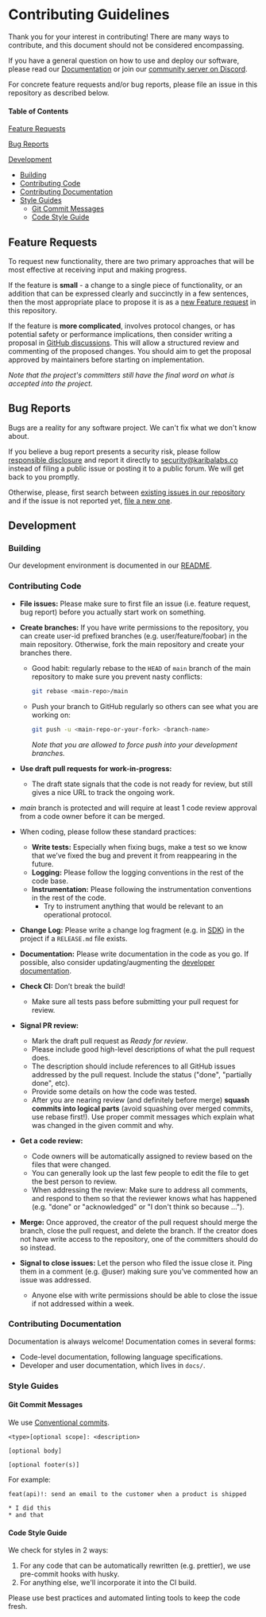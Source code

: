 # Contributing Guidelines

Thank you for your interest in contributing! There are many ways to contribute, and this document should not be considered encompassing.

If you have a general question on how to use and deploy our software, please read our [Documentation](https://www.opensource.observer/docs/) or join our [community server on Discord](https://www.opensource.observer/discord).

For concrete feature requests and/or bug reports, please file an issue in this
repository as described below.

<!-- markdownlint-disable heading-increment -->

#### Table of Contents

<!-- markdownlint-enable heading-increment -->

[Feature Requests](#feature-requests)

[Bug Reports](#bug-reports)

[Development](#development)

- [Building](#building)
- [Contributing Code](#contributing-code)
- [Contributing Documentation](#contributing-documentation)
- [Style Guides](#style-guides)
  - [Git Commit Messages](#git-commit-messages)
  - [Code Style Guide](#code-style-guide)

## Feature Requests

To request new functionality, there are two primary approaches that will be most effective at receiving input and making progress.

If the feature is **small** - a change to a single piece of functionality, or an addition that can be expressed clearly and succinctly in a few sentences, then the most appropriate place to propose it is as a [new Feature request] in this repository.

If the feature is **more complicated**, involves protocol changes, or has potential safety or performance implications, then consider writing a proposal in [GitHub discussions]. This will allow a structured review and commenting of the proposed changes. You should aim to get the proposal approved by maintainers before starting on implementation.

_Note that the project's committers still have the final word on what is accepted into the project._

<!-- markdownlint-disable line-length -->

[new Feature request]: https://github.com/opensource-observer/oso/issues/new?assignees=&labels=type%3Afeaturerequest&projects=&template=2.feature_request.yml
[GitHub discussions]: https://github.com/opensource-observer/oso/discussions

<!-- markdownlint-enable line-length -->

## Bug Reports

Bugs are a reality for any software project. We can't fix what we don't know about.

If you believe a bug report presents a security risk, please follow [responsible disclosure](https://en.wikipedia.org/wiki/Responsible_disclosure) and report it directly to security@karibalabs.co instead of filing a public issue or posting it to a public forum. We will get back to you promptly.

Otherwise, please, first search between [existing issues in our repository] and if the issue is not reported yet, [file a new one].

<!-- markdownlint-disable line-length -->

[existing issues in our repository]: https://github.com/opensource-observer/oso/issues
[file a new one]: https://github.com/opensource-observer/oso/issues/new?assignees=&labels=type%3Abug&projects=&template=1.bug_report.yml

<!-- markdownlint-enable line-length -->

## Development

### Building

Our development environment is documented in our [README](https://github.com/opensource-observer/oso/blob/main/README.md).

### Contributing Code

- **File issues:** Please make sure to first file an issue (i.e. feature request, bug report) before you actually start work on something.

- **Create branches:** If you have write permissions to the repository, you can create user-id prefixed branches (e.g. user/feature/foobar) in the main repository. Otherwise, fork the main repository and create your branches there.

  - Good habit: regularly rebase to the `HEAD` of `main` branch of the main repository to make sure you prevent nasty conflicts:

    ```bash
    git rebase <main-repo>/main
    ```

  - Push your branch to GitHub regularly so others can see what you are working
    on:

    ```bash
    git push -u <main-repo-or-your-fork> <branch-name>
    ```

    _Note that you are allowed to force push into your development branches._

- **Use draft pull requests for work-in-progress:**

  - The draft state signals that the code is not ready for review, but still gives a nice URL to track the ongoing work.

- _main_ branch is protected and will require at least 1 code review approval from a code owner before it can be merged.

- When coding, please follow these standard practices:

  - **Write tests:** Especially when fixing bugs, make a test so we know that we’ve fixed the bug and prevent it from reappearing in the future.
  - **Logging:** Please follow the logging conventions in the rest of the code base.
  - **Instrumentation:** Please following the instrumentation conventions in the rest of the code.
    - Try to instrument anything that would be relevant to an operational protocol.

- **Change Log:** Please write a change log fragment (e.g. in [SDK](sdk/RELEASE.md)) in the project if a `RELEASE.md` file exists.

- **Documentation:** Please write documentation in the code as you go. If possible, also consider updating/augmenting the [developer documentation].

- **Check CI:** Don’t break the build!

  - Make sure all tests pass before submitting your pull request for review.

- **Signal PR review:**

  - Mark the draft pull request as _Ready for review_.
  - Please include good high-level descriptions of what the pull request does.
  - The description should include references to all GitHub issues addressed by the pull request. Include the status ("done", "partially done", etc).
  - Provide some details on how the code was tested.
  - After you are nearing review (and definitely before merge) **squash commits into logical parts** (avoid squashing over merged commits, use rebase first!). Use proper commit messages which explain what was changed in the given commit and why.

- **Get a code review:**

  - Code owners will be automatically assigned to review based on the files that were changed.
  - You can generally look up the last few people to edit the file to get the best person to review.
  - When addressing the review: Make sure to address all comments, and respond to them so that the reviewer knows what has happened (e.g. "done" or "acknowledged" or "I don't think so because ...").

- **Merge:** Once approved, the creator of the pull request should merge the branch, close the pull request, and delete the branch. If the creator does not have write access to the repository, one of the committers should do so instead.

- **Signal to close issues:** Let the person who filed the issue close it. Ping them in a comment (e.g. @user) making sure you’ve commented how an issue was addressed.
  - Anyone else with write permissions should be able to close the issue if not addressed within a week.

[developer documentation]: https://github.com/opensource-observer/oso/tree/main/docs

### Contributing Documentation

Documentation is always welcome! Documentation comes in several forms:

- Code-level documentation, following language specifications.
- Developer and user documentation, which lives in `docs/`.

### Style Guides

#### Git Commit Messages

We use [Conventional commits](https://www.conventionalcommits.org/en/v1.0.0/).

```
<type>[optional scope]: <description>

[optional body]

[optional footer(s)]
```

For example:

```
feat(api)!: send an email to the customer when a product is shipped

* I did this
* and that
```

#### Code Style Guide

We check for styles in 2 ways:

1. For any code that can be automatically rewritten (e.g. prettier), we use pre-commit hooks with husky.
2. For anything else, we'll incorporate it into the CI build.

Please use best practices and automated linting tools to keep the code fresh.
